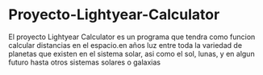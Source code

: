 # Proyecto-Lightyear-Calculator
El proyecto Lightyear Calculator es un programa que tendra como funcion calcular distancias en el espacio.en años luz entre toda la variedad de planetas que existen en el sistema solar, asi como el sol, lunas, y en algun futuro hasta otros sistemas solares o galaxias
